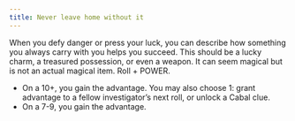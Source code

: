 ```yaml
---
title: Never leave home without it
---
```


When you defy danger or press your luck, you can describe how something you always carry with you helps you succeed. This should be a lucky charm, a treasured possession, or even a weapon. It can seem magical but is not an actual magical item. Roll + POWER.

- On a 10+, you gain the advantage. You may also choose 1: grant advantage to a fellow investigator’s next roll, or unlock a Cabal clue.
- On a 7-9, you gain the advantage.
